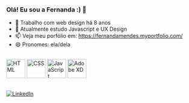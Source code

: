 ### Olá! Eu sou a Fernanda :) 👋

- 🔭 Trabalho com web design há 8 anos
- 🌱 Atualmente estudo Javascript e UX Design
- 📫 Veja meu porfólio em: https://fernandamendes.myportfolio.com/
- 😄 Pronomes: ela/dela

<br>

<div>

<img src="https://cdn.jsdelivr.net/gh/devicons/devicon/icons/html5/html5-original.svg" width="50em" alt="HTML"/>
<img src="https://cdn.jsdelivr.net/gh/devicons/devicon/icons/css3/css3-original.svg" width="50em" alt="CSS"/>
<img src="https://cdn.jsdelivr.net/gh/devicons/devicon/icons/javascript/javascript-original.svg" width="50em" alt="JavaScript"/>
<img src="https://cdn.jsdelivr.net/gh/devicons/devicon/icons/xd/xd-plain.svg" width="50em" alt="Adobe XD"/>


</div>

##

<a href="https://www.linkedin.com/in/fernanda-mendes/" target="_blank"><img src="https://img.shields.io/badge/LinkedIn-0077B5?style=for-the-badge&logo=linkedin&logoColor=white" alt="LinkedIn"/></a>
